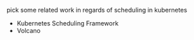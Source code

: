 pick some related work in regards of scheduling in kubernetes

- Kubernetes Scheduling Framework
- Volcano
